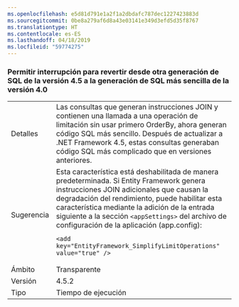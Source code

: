 ```yaml
---
ms.openlocfilehash: e5d81d791e1a2f1a2dbdafc787dec1227423883d
ms.sourcegitcommit: 0be8a279af6d8a43e03141e349d3efd5d35f8767
ms.translationtype: HT
ms.contentlocale: es-ES
ms.lasthandoff: 04/18/2019
ms.locfileid: "59774275"
---
```

### <a name="opt-in-break-to-revert-from-different-45-sql-generation-to-simpler-40-sql-generation"></a>Permitir interrupción para revertir desde otra generación de SQL de la versión 4.5 a la generación de SQL más sencilla de la versión 4.0

|   |   |
|---|---|
|Detalles|Las consultas que generan instrucciones JOIN y contienen una llamada a una operación de limitación sin usar primero OrderBy, ahora generan código SQL más sencillo. Después de actualizar a .NET Framework 4.5, estas consultas generaban código SQL más complicado que en versiones anteriores.|
|Sugerencia|Esta característica está deshabilitada de manera predeterminada. Si Entity Framework genera instrucciones JOIN adicionales que causan la degradación del rendimiento, puede habilitar esta característica mediante la adición de la entrada siguiente a la sección <code>&lt;appSettings&gt;</code> del archivo de configuración de la aplicación (app.config):<pre><code class="lang-xml">&lt;add key=&quot;EntityFramework_SimplifyLimitOperations&quot; value=&quot;true&quot; /&gt;&#13;&#10;</code></pre>|
|Ámbito|Transparente|
|Versión|4.5.2|
|Tipo|Tiempo de ejecución|
